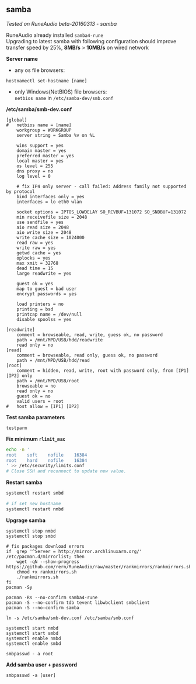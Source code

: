 samba
---
_Tested on RuneAudio beta-20160313 - samba_

RuneAudio already installed `samba4-rune`  
Upgrading to latest samba with following configuration should improve transfer speed by 25%, **8MB/s** > **10MB/s** on wired network  

**Server name**  
- any os file browsers:
```
hostnamectl set-hostname [name]
```
- only Windows(NetBIOS) file browsers:  
`netbios name` in `/etc/samba-dev/smb.conf`  

**/etc/samba/smb-dev.conf**
```
[global]
#	netbios name = [name]
	workgroup = WORKGROUP
	server string = Samba %v on %L
	
	wins support = yes
	domain master = yes
	preferred master = yes
	local master = yes
	os level = 255   
	dns proxy = no
	log level = 0
	
	# fix IP4 only server - call failed: Address family not supported by protocol
	bind interfaces only = yes
	interfaces = lo eth0 wlan

	socket options = IPTOS_LOWDELAY SO_RCVBUF=131072 SO_SNDBUF=131072
	min receivefile size = 2048
	use sendfile = yes
	aio read size = 2048
	aio write size = 2048
	write cache size = 1024000
	read raw = yes
	write raw = yes
	getwd cache = yes
	oplocks = yes
	max xmit = 32768
	dead time = 15
	large readwrite = yes

	guest ok = yes
	map to guest = bad user
	encrypt passwords = yes

	load printers = no
	printing = bsd
	printcap name = /dev/null
	disable spoolss = yes

[readwrite]
	comment = browseable, read, write, guess ok, no password
	path = /mnt/MPD/USB/hdd/readwrite
	read only = no
[read]
	comment = browseable, read only, guess ok, no password
	path = /mnt/MPD/USB/hdd/read
[root]
	comment = hidden, read, write, root with password only, from [IP1] [IP2] only
	path = /mnt/MPD/USB/root
	browseable = no
	read only = no
	guest ok = no
	valid users = root
#	host allow = [IP1] [IP2]
```

**Test samba parameters**
```
testparm
```

**Fix minimum `rlimit_max`**
```bash
echo -n '
root    soft    nofile    16384
root    hard    nofile    16384
' >> /etc/security/limits.conf
# Close SSH and reconnect to update new value.
```

**Restart samba**
```sh
systemctl restart smbd

# if set new hostname
systemctl restart nmbd
```

**Upgrage samba**
```
systemctl stop nmbd
systemctl stop smbd

# fix packages download errors
if  grep '^Server = http://mirror.archlinuxarm.org/' /etc/pacman.d/mirrorlist; then
	wget -qN --show-progress https://github.com/rern/RuneAudio/raw/master/rankmirrors/rankmirrors.sh
	chmod +x rankmirrors.sh
	./rankmirrors.sh
fi
pacman -Sy

pacman -Rs --no-confirm samba4-rune
pacman -S --no-confirm tdb tevent libwbclient smbclient
pacman -S --no-confirm samba

ln -s /etc/samba/smb-dev.conf /etc/samba/smb.conf

systemctl start nmbd
systemctl start smbd
systemctl enable nmbd
systemctl enable smbd

smbpasswd - a root
```

**Add samba user + password**
```
smbpasswd -a [user]
```
